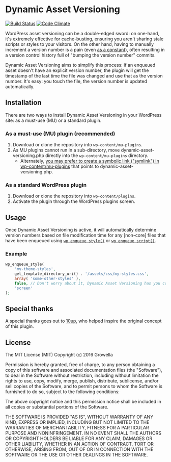 # Dynamic Asset Versioning

[![Build Status](https://travis-ci.org/growella/dynamic-asset-versioning.svg?branch=master)](https://travis-ci.org/growella/dynamic-asset-versioning)
[![Code Climate](https://codeclimate.com/github/growella/dynamic-asset-versioning/badges/gpa.svg)](https://codeclimate.com/github/growella/dynamic-asset-versioning)

WordPress asset versioning can be a double-edged sword: on one-hand, it's extremely effective for cache-busting, ensuring you aren't sharing stale scripts or styles to your visitors. On the other hand, having to manually increment a version number is a pain (even [as a constant](https://10up.github.io/Engineering-Best-Practices/php/#asset-versioning)), often resulting in a version control history full of "bumping the version number" commits.

Dynamic Asset Versioning aims to simplify this process: if an enqueued asset doesn't have an explicit version number, the plugin will get the timestamp of the last time the file was changed and use that as the version number. It's easy: you touch the file, the version number is updated automatically.


## Installation

There are two ways to install Dynamic Asset Versioning in your WordPress site: as a must-use (MU) or a standard plugin.


### As a must-use (MU) plugin (recommended)

1. Download or clone the repository into `wp-content/mu-plugins`.
2. As MU plugins cannot run in a sub-directory, move dynamic-asset-versioning.php directly into the `wp-content/mu-plugins` directory.
	* Alternately, [you may prefer to create a symbolic link ("symlink") in wp-content/mu-plugins](https://stevegrunwell.com/blog/symlink-wordpress-mu-plugin/) that points to dynamic-asset-versioning.php.


### As a standard WordPress plugin

1. Download or clone the repository into `wp-content/plugins`.
2. Activate the plugin through the WordPress plugins screen.


## Usage

Once Dynamic Asset Versioning is active, it will automatically determine version numbers based on file modification time for any [non-core] files that have been enqueued using [`wp_enqueue_style()`](https://developer.wordpress.org/reference/functions/wp_enqueue_style/) or [`wp_enqueue_script()`](https://developer.wordpress.org/reference/functions/wp_enqueue_style/).

### Example

```php
wp_enqueue_style(
	'my-theme-styles',
	get_template_directory_uri() . '/assets/css/my-styles.css',
	array( 'some-other-styles' ),
	false, // Don't worry about it, Dynamic Asset Versioning has you covered!
	'screen'
);
```

## Special thanks

A special thanks goes out to [10up](http://10up.com), who helped inspire the original concept of this plugin.


## License

The MIT License (MIT)
Copyright (c) 2016 Growella

Permission is hereby granted, free of charge, to any person obtaining a copy of this software and associated documentation files (the "Software"), to deal in the Software without restriction, including without limitation the rights to use, copy, modify, merge, publish, distribute, sublicense, and/or sell copies of the Software, and to permit persons to whom the Software is furnished to do so, subject to the following conditions:

The above copyright notice and this permission notice shall be included in all copies or substantial portions of the Software.

THE SOFTWARE IS PROVIDED "AS IS", WITHOUT WARRANTY OF ANY KIND, EXPRESS OR IMPLIED, INCLUDING BUT NOT LIMITED TO THE WARRANTIES OF MERCHANTABILITY, FITNESS FOR A PARTICULAR PURPOSE AND NONINFRINGEMENT. IN NO EVENT SHALL THE AUTHORS OR COPYRIGHT HOLDERS BE LIABLE FOR ANY CLAIM, DAMAGES OR OTHER LIABILITY, WHETHER IN AN ACTION OF CONTRACT, TORT OR OTHERWISE, ARISING FROM, OUT OF OR IN CONNECTION WITH THE SOFTWARE OR THE USE OR OTHER DEALINGS IN THE SOFTWARE.
